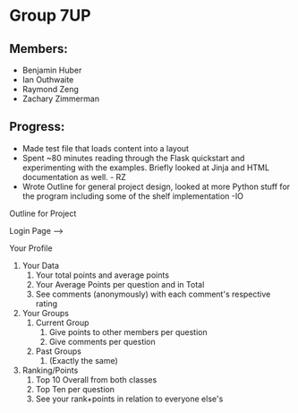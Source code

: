 Group 7UP
=========

## Members: ##

* Benjamin Huber
* Ian Outhwaite
* Raymond Zeng
* Zachary Zimmerman

## Progress: ##

* Made test file that loads content into a layout
* Spent ~80 minutes reading through the Flask quickstart and experimenting with the examples. Briefly looked at Jinja and HTML documentation as well. - RZ
* Wrote Outline for general project design, looked at more Python stuff for the program including some of the shelf implementation -IO



Outline for Project

Login Page -->

Your Profile

1. Your Data
    1. Your total points and average points
    2. Your Average Points per question and in Total 
    3. See comments (anonymously) with each comment's respective  rating
2. Your Groups
    1. Current Group
        1. Give points to other members per question
        2. Give comments per question
    2. Past Groups
        1. (Exactly the same)
3. Ranking/Points
    1. Top 10 Overall from both classes
    2. Top Ten per question
    3. See your rank+points in relation to everyone else's
